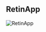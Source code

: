 ## RetinApp

![RetinApp](https://user-images.githubusercontent.com/64412852/141682567-99f3163a-96c0-45d7-b225-b035179a5a82.png)

